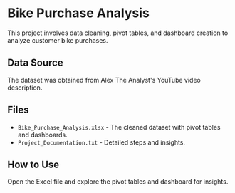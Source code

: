 # Bike Purchase Analysis
This project involves data cleaning, pivot tables, and dashboard creation to analyze customer bike purchases.

## Data Source
The dataset was obtained from Alex The Analyst's YouTube video description.

## Files
- `Bike_Purchase_Analysis.xlsx` - The cleaned dataset with pivot tables and dashboards.
- `Project_Documentation.txt` - Detailed steps and insights.

## How to Use
Open the Excel file and explore the pivot tables and dashboard for insights.
